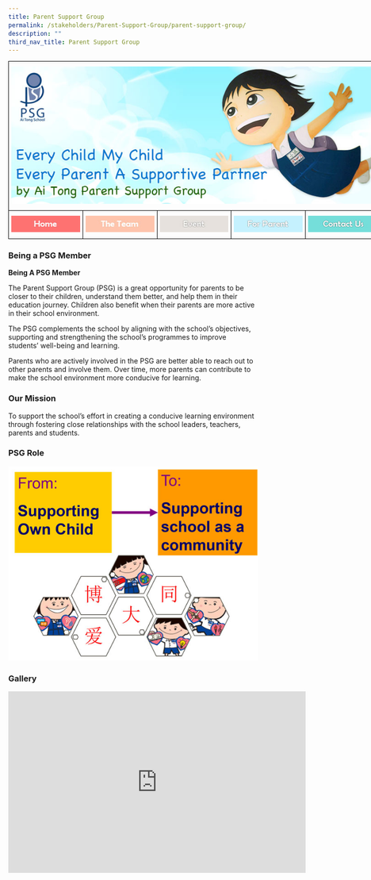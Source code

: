 ```yaml
---
title: Parent Support Group
permalink: /stakeholders/Parent-Support-Group/parent-support-group/
description: ""
third_nav_title: Parent Support Group
---
```

<style type="text/css">
.tg  {border-collapse:collapse;border-spacing:0;margin:0px auto;}
.tg td{border-color:black;border-style:solid;border-width:1px;font-family:Arial, sans-serif;font-size:14px;
  overflow:hidden;padding:10px 5px;word-break:normal;}
.tg th{border-color:black;border-style:solid;border-width:1px;font-family:Arial, sans-serif;font-size:14px;
  font-weight:normal;overflow:hidden;padding:10px 5px;word-break:normal;}
.tg .tg-baqh{text-align:center;vertical-align:top}
.tg .tg-8d8j{text-align:center;vertical-align:bottom}
</style>
<table class="tg" style="undefined;table-layout: fixed; width: 750px">
<colgroup>
<col style="width: 150px">
<col style="width: 150px">
<col style="width: 150px">
<col style="width: 150px">
<col style="width: 150px">
</colgroup>
<tbody>
  <tr>
    <td class="tg-baqh" colspan="5"><img src="/images/PSG%20Banner.jpeg" 
     style="width:100%"></td>
  </tr>
  <tr>
    <td class="tg-8d8j"><a href = "/stakeholders/Parent-Support-Group/parent-support-group/" target = "_self"> 
<img src="/images/home.jpeg"></a></td>
    <td class="tg-8d8j"><a href = "/stakeholders/Parent-Support-Group/the-team/" target = "_self"> 
<img src="/images/team.jpeg"></a></td>
    <td class="tg-8d8j"><a href = "/stakeholders/Parent-Support-Group/event/" target = "_self"> 
<img src="/images/event.jpeg"></a></td>
    <td class="tg-8d8j"><a href = "/stakeholders/Parent-Support-Group/for-parent/" target = "_self"> 
<img src="/images/parent.jpeg"></a></td>
    <td class="tg-8d8j"><a href = "/stakeholders/Parent-Support-Group/contact-us/" target = "_self"> 
<img src="/images/contact.jpeg"></a></td>
  </tr>
</tbody>
</table>




### Being a PSG Member

**Being A PSG Member**

The Parent Support Group (PSG) is a great opportunity for parents to be closer to their children, understand them better, and help them in their education journey. Children also benefit when their parents are more active in their school environment.

The PSG complements the school by aligning with the school’s objectives, supporting and strengthening the school’s programmes to improve students’ well-being and learning.

Parents who are actively involved in the PSG are better able to reach out to other parents and involve them. Over time, more parents can contribute to make the school environment more conducive for learning.

### Our Mission

To support the school’s effort in creating a conducive learning environment through fostering close relationships with the school leaders, teachers, parents and students.

### PSG Role

![](/images/psg1.jpeg)


### Gallery

<center><iframe allowfullscreen="true" height="366" width="600" frameborder="0" src="https://docs.google.com/presentation/d/e/2PACX-1vRe6_FswmCE5GsOYwMsspjp4glw3uH8COTlQfTLG5xi_nXnBuTMZPG-EaQn_Ar7JiMDS1N73w8_Mg3y/embed?start=false&amp;loop=true&amp;delayms=3000"></iframe></center>